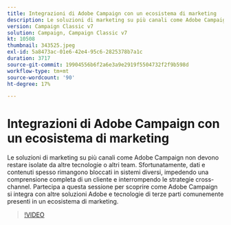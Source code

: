 ```yaml
---
title: Integrazioni di Adobe Campaign con un ecosistema di marketing
description: Le soluzioni di marketing su più canali come Adobe Campaign non devono restare isolate da altre tecnologie o altri team.
version: Campaign Classic v7
solution: Campaign, Campaign Classic v7
kt: 10508
thumbnail: 343525.jpeg
exl-id: 5a8473ac-01e6-42e4-95c6-2825378b7a1c
duration: 3717
source-git-commit: 19904556b6f2a6e3a9e2919f5504732f2f9b598d
workflow-type: tm+mt
source-wordcount: '90'
ht-degree: 17%

---
```


# Integrazioni di Adobe Campaign con un ecosistema di marketing

Le soluzioni di marketing su più canali come Adobe Campaign non devono restare isolate da altre tecnologie o altri team. Sfortunatamente, dati e contenuti spesso rimangono bloccati in sistemi diversi, impedendo una comprensione completa di un cliente e interrompendo le strategie cross-channel. Partecipa a questa sessione per scoprire come Adobe Campaign si integra con altre soluzioni Adobe e tecnologie di terze parti comunemente presenti in un ecosistema di marketing.

>[!VIDEO](https://video.tv.adobe.com/v/343525/?quality=12&learn=on)
